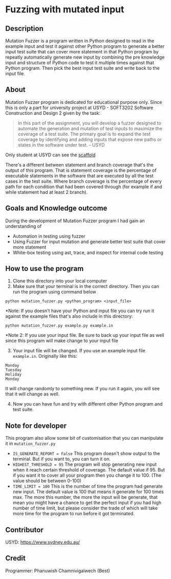 # Fuzzing with mutated input

## Description

Mutation Fuzzer is a program written in Python designed to read in the example input and test it against other Python program to generate a better input test suite that can cover more statement in that Python program by repeatly automatically generate new input by combining the pre knowledge input and structure of Python code to test it multiple times against that Python program. Then pick the best input test suite and write back to the input file.

## About

Mutation Fuzzer program is dedicated for educational purpose only. Since this is only a part for university project at USYD - SOFT3202 Software Construction and Design 2 given by the task:
> In this part of the assignment, you will develop a fuzzer designed to automate the generation and mutation of test inputs to maximize the coverage of a test suite. The primary goal is to expand the test coverage by identifying and adding inputs that expose new paths or states in the software under test. - USYD

Only student at USYD can see the [scaffold](https://edstem.org/au/courses/15196/lessons/51934/slides/353593)

There's a different between statement and branch coverage that's the output of this program. That is statement coverage is the percentage of executable statements in the software that are executed by all the test cases in the test suite. Where branch coverage is the percentage of every path for each condition that had been covered through (for example if and while statement had at least 2 branch).

## Goals and Knowledge outcome

During the development of Mutation Fuzzer program I had gain an understanding of
- Automation in testing using fuzzer
- Using Fuzzer for input mutation and generate better test suite that cover more statement
- White-box testing using ast, trace, and inspect for internal code testing

## How to use the program

1. Clone this directory into your local computer
2. Make sure that your terminal is in the correct directory. Then you can run the program using command below
```
python mutation_fuzzer.py <python_program> <input_file>
```
*Note: If you doesn't have your Python and input file you can try run it against the example files that's also include in this directory:
```
python mutation_fuzzer.py example.py example.in
```
*Note 2: If you use your input file. Be sure to back up your input file as well since this program will make change to your input file

3. Your input file will be changed. If you use an example input file ```example.in```. Originally like this:
```
Monday
Tuesday
Holiday
Monday
```
It will change randomly to something new. If you run it again, you will see that it will change as well.

4. Now you can have fun and try with different other Python program and test suite.

## Note for developer
This program also allow some bit of customisation that you can manipulate it in ```mutation_fuzzer.py```
- ```IS_GENERATE_REPORT = False```
This program doesn't show output to the terminal. But if you want to, you can turn it on.
- ```HIGHEST_THRESHOLD = 95```
The program will stop generating new input when it reach certain threshold of coverage. The default value if 95. But if you want it to cover all your program then you change it to 100. (The value should be between 0-100)
- ```TIME_LIMIT = 100```
This is the number of time the program had generate new input. The default value is 100 that means it generate for 100 times max. The more this number, the more the input will be generate, that mean you might have a chance to get the perfect input if you had high number of time limit, but please consider the trade of which will take more time for the program to run before it got terminated.

## Contributor

USYD: https://www.sydney.edu.au/

## Credit

Programmer: Phanuwish Chamnivigaiwech (Best)